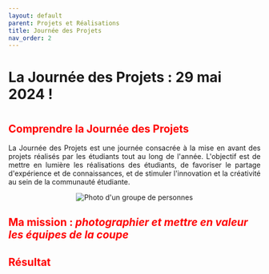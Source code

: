 ```yaml
---
layout: default
parent: Projets et Réalisations
title: Journée des Projets
nav_order: 2
---
```


<h1><strong>La Journée des Projets : 29 mai 2024 !</strong><h1>

<h2 style="color: red;"><strong>Comprendre la Journée des Projets</strong></h2>

<p align="justify">La Journée des Projets est une journée consacrée à la mise en avant des projets réalisés par les étudiants tout au long de l'année. L'objectif est de mettre en lumière les réalisations des étudiants, de favoriser le partage d'expérience et de connaissances, et de stimuler l'innovation et la créativité au sein de la communauté étudiante.</p>

<div style="text-align: center;">
    <img src="images/IMG_6634.jpg" alt="Photo d'un groupe de personnes">
</div>

<h2 style="color: red;"><strong>Ma mission : <em>photographier et mettre en valeur les équipes de la coupe</em></strong></h2>



<h2 style="color: red;"><strong>Résultat</strong></h2>